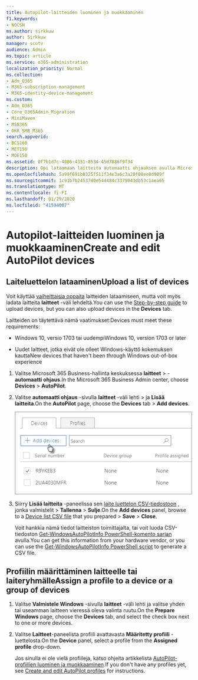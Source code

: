 ```yaml
---
title: Autopilot-laitteiden luominen ja muokkaaminen
f1.keywords:
- NOCSH
ms.author: sirkkuw
author: Sirkkuw
manager: scotv
audience: Admin
ms.topic: article
ms.service: o365-administration
localization_priority: Normal
ms.collection:
- Adm_O365
- M365-subscription-management
- M365-identity-device-management
ms.custom:
- Adm_O365
- Core_O365Admin_Migration
- MiniMaven
- MSB365
- OKR_SMB_M365
search.appverid:
- BCS160
- MET150
- MOE150
ms.assetid: 0f7b1d7c-4086-4331-8534-45d7886f9f34
description: Opi lataamaan laitteita automaatti ohjauksen avulla Microsoft 365 Businessissa. Voit määrittää profiilin laitteelle tai laite ryhmälle.
ms.openlocfilehash: 5a99f691b0325f511f34e3a6c3a20f08ee8d909f
ms.sourcegitcommit: 1c91b7b24537d0e54d484c3379043db53c1aea65
ms.translationtype: MT
ms.contentlocale: fi-FI
ms.lasthandoff: 01/29/2020
ms.locfileid: "41594007"
---
```

# <a name="create-and-edit-autopilot-devices"></a><span data-ttu-id="900c4-104">Autopilot-laitteiden luominen ja muokkaaminen</span><span class="sxs-lookup"><span data-stu-id="900c4-104">Create and edit AutoPilot devices</span></span>

## <a name="upload-a-list-of-devices"></a><span data-ttu-id="900c4-105">Laiteluettelon lataaminen</span><span class="sxs-lookup"><span data-stu-id="900c4-105">Upload a list of devices</span></span>

<span data-ttu-id="900c4-106">Voit käyttää [vaiheittaisia oppaita](add-autopilot-devices-and-profile.md) laitteiden lataamiseen, mutta voit myös ladata laitteita **laitteet** -väli lehdeltä.</span><span class="sxs-lookup"><span data-stu-id="900c4-106">You can use the [Step-by-step guide](add-autopilot-devices-and-profile.md) to upload devices, but you can also upload devices in the **Devices** tab.</span></span> 
  
<span data-ttu-id="900c4-107">Laitteiden on täytettävä nämä vaatimukset:</span><span class="sxs-lookup"><span data-stu-id="900c4-107">Devices must meet these requirements:</span></span>
  
- <span data-ttu-id="900c4-108">Windows 10, versio 1703 tai uudempi</span><span class="sxs-lookup"><span data-stu-id="900c4-108">Windows 10, version 1703 or later</span></span>
    
- <span data-ttu-id="900c4-109">Uudet laitteet, jotka eivät ole olleet Windows-käyttö kokemuksen kautta</span><span class="sxs-lookup"><span data-stu-id="900c4-109">New devices that haven't been through Windows out-of-box experience</span></span>

1. <span data-ttu-id="900c4-110">Valitse Microsoft 365 Business-hallinta keskuksessa **laitteet** \> - **automaatti ohjaus**.</span><span class="sxs-lookup"><span data-stu-id="900c4-110">In the Microsoft 365 Business Admin center, choose **Devices** \> **AutoPilot**.</span></span>
  
2. <span data-ttu-id="900c4-111">Valitse **automaatti ohjaus** -sivulla **laitteet** -väli lehti \> ja **Lisää laitteita**.</span><span class="sxs-lookup"><span data-stu-id="900c4-111">On the **AutoPilot** page, choose the **Devices** tab \> **Add devices**.</span></span>
    
    ![In the Devices tab, choose Add devices.](media/6ba81e22-c873-40ad-8a72-ce64d15ea6ba.png)
  
3. <span data-ttu-id="900c4-113">Siirry **Lisää laitteita** -paneelissa sen [laite luettelon CSV-tiedostoon](https://support.office.com/article/932e3676-2491-49f0-9177-d893d2f5276e) , jonka valmistelit \> **Tallenna** \> **Sulje**.</span><span class="sxs-lookup"><span data-stu-id="900c4-113">On the **Add devices** panel, browse to a [Device list CSV file](https://support.office.com/article/932e3676-2491-49f0-9177-d893d2f5276e) that you prepared \> **Save** \> **Close**.</span></span>
    
    <span data-ttu-id="900c4-114">Voit hankkia nämä tiedot laitteiston toimittajalta, tai voit luoda CSV-tiedoston [Get-WindowsAutoPilotInfo PowerShell-komento sarjan](https://www.powershellgallery.com/packages/Get-WindowsAutoPilotInfo) avulla.</span><span class="sxs-lookup"><span data-stu-id="900c4-114">You can get this information from your hardware vendor, or you can use the [Get-WindowsAutoPilotInfo PowerShell script](https://www.powershellgallery.com/packages/Get-WindowsAutoPilotInfo) to generate a CSV file.</span></span> 
    
## <a name="assign-a-profile-to-a-device-or-a-group-of-devices"></a><span data-ttu-id="900c4-115">Profiilin määrittäminen laitteelle tai laiteryhmälle</span><span class="sxs-lookup"><span data-stu-id="900c4-115">Assign a profile to a device or a group of devices</span></span>

1. <span data-ttu-id="900c4-116">Valitse **Valmistele Windows** -sivulla **laitteet** -väli lehti ja valitse yhden tai useamman laitteen vieressä oleva valinta ruutu.</span><span class="sxs-lookup"><span data-stu-id="900c4-116">On the **Prepare Windows** page, choose the **Devices** tab, and select the check box next to one or more devices.</span></span> 
    
2. <span data-ttu-id="900c4-117">Valitse **Laitteet**-paneelista profiili avattavasta **Määritetty profiili** -luettelosta.</span><span class="sxs-lookup"><span data-stu-id="900c4-117">On the **Device** panel, select a profile from the **Assigned profile** drop-down.</span></span> 
    
    <span data-ttu-id="900c4-118">Jos sinulla ei ole vielä profiileja, katso ohjeita artikkelista [AutoPilot-profiilien luominen ja muokkaaminen](create-and-edit-autopilot-profiles.md).</span><span class="sxs-lookup"><span data-stu-id="900c4-118">If you don't have any profiles yet, see [Create and edit AutoPilot profiles](create-and-edit-autopilot-profiles.md) for instructions.</span></span> 
    

